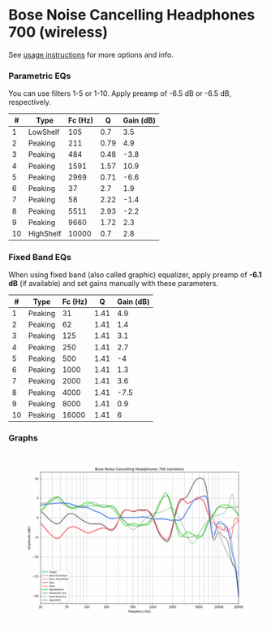 # Bose Noise Cancelling Headphones 700 (wireless)
See [usage instructions](https://github.com/jaakkopasanen/AutoEq#usage) for more options and info.

### Parametric EQs
You can use filters 1-5 or 1-10. Apply preamp of -6.5 dB or -6.5 dB, respectively.

|   # | Type      |   Fc (Hz) |    Q |   Gain (dB) |
|-----|-----------|-----------|------|-------------|
|   1 | LowShelf  |       105 | 0.7  |         3.5 |
|   2 | Peaking   |       211 | 0.79 |         4.9 |
|   3 | Peaking   |       484 | 0.48 |        -3.8 |
|   4 | Peaking   |      1591 | 1.57 |        10.9 |
|   5 | Peaking   |      2969 | 0.71 |        -6.6 |
|   6 | Peaking   |        37 | 2.7  |         1.9 |
|   7 | Peaking   |        58 | 2.22 |        -1.4 |
|   8 | Peaking   |      5511 | 2.93 |        -2.2 |
|   9 | Peaking   |      9660 | 1.72 |         2.3 |
|  10 | HighShelf |     10000 | 0.7  |         2.8 |

### Fixed Band EQs
When using fixed band (also called graphic) equalizer, apply preamp of **-6.1 dB** (if available) and set gains manually with these parameters.

|   # | Type    |   Fc (Hz) |    Q |   Gain (dB) |
|-----|---------|-----------|------|-------------|
|   1 | Peaking |        31 | 1.41 |         4.9 |
|   2 | Peaking |        62 | 1.41 |         1.4 |
|   3 | Peaking |       125 | 1.41 |         3.1 |
|   4 | Peaking |       250 | 1.41 |         2.7 |
|   5 | Peaking |       500 | 1.41 |        -4   |
|   6 | Peaking |      1000 | 1.41 |         1.3 |
|   7 | Peaking |      2000 | 1.41 |         3.6 |
|   8 | Peaking |      4000 | 1.41 |        -7.5 |
|   9 | Peaking |      8000 | 1.41 |         0.9 |
|  10 | Peaking |     16000 | 1.41 |         6   |

### Graphs
![](./Bose%20Noise%20Cancelling%20Headphones%20700%20(wireless).png)
